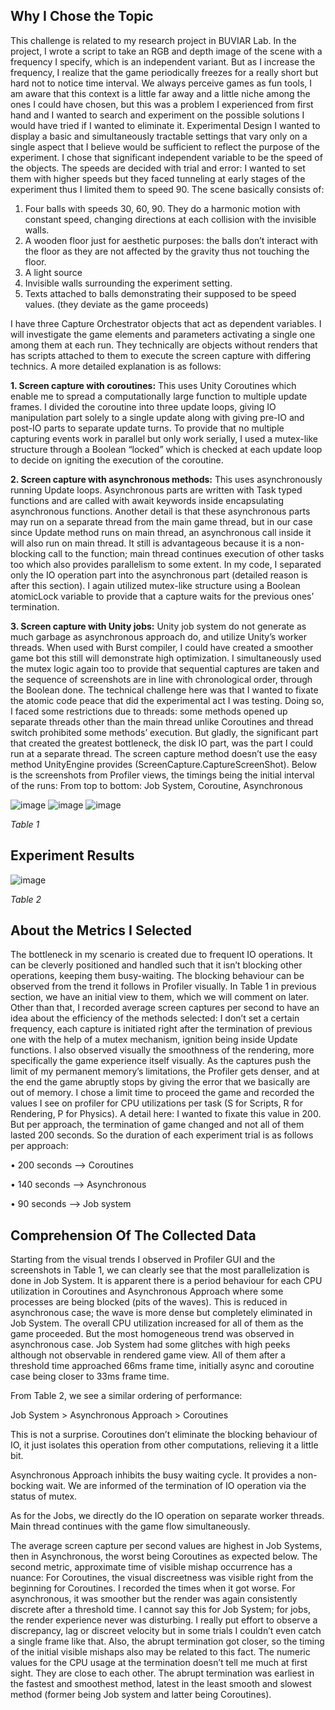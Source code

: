 

## Why I Chose the Topic
This challenge is related to my research project in BUVIAR Lab. In the project, I wrote a script to take an RGB and depth image of the scene with a frequency I specify, which is an independent variant. But as I increase the frequency, I realize that the game periodically freezes for a really short but hard not to notice time interval. We always perceive games as fun tools, I am aware that this context is a little far away and a little niche among the ones I could have chosen, but this was a problem I experienced from first hand and I wanted to search and experiment on the possible solutions I would have tried if I wanted to eliminate it.
Experimental Design
I wanted to display a basic and simultaneously tractable settings that vary only on a single aspect that I believe would be sufficient to reflect the purpose of the experiment. I chose that significant independent variable to be the speed of the objects. The speeds are decided with trial and error: I wanted to set them with higher speeds but they faced tunneling at early stages of the experiment thus I limited them to speed 90.
The scene basically consists of:
1.	Four balls with speeds 30, 60, 90. They do a harmonic motion with constant speed, changing directions at each collision with the invisible walls.
2.	A wooden floor just for aesthetic purposes: the balls don’t interact with the floor as they are not affected by the gravity thus not touching the floor.
3.	A light source
4.	Invisible walls surrounding the experiment setting.
5.	Texts attached to balls demonstrating their supposed to be speed values. (they deviate as the game proceeds)

I have three Capture Orchestrator objects that act as dependent variables. I will investigate the game elements and parameters activating a single one among them at each run. They technically are objects without renders that has scripts attached to them to execute the screen capture with differing technics. A more detailed explanation is as follows:

**1.	Screen capture with coroutines:**
This uses Unity Coroutines which enable me to spread a computationally large function to multiple update frames. I divided the coroutine into three update loops, giving IO manipulation part solely to a single update along with giving pre-IO and post-IO parts to separate update turns. To provide that no multiple capturing events work in parallel but only work serially, I used a mutex-like structure through a Boolean “locked” which is checked at each update loop to decide on igniting the execution of the coroutine.

**2.	Screen capture with asynchronous methods:**
This uses asynchronously running Update loops. Asynchronous parts are written with Task typed functions and are called with await keywords inside encapsulating asynchronous functions. Another detail is that these asynchronous parts may run on a separate thread from the main game thread, but in our case since Update method runs on main thread, an asynchronous call inside it will also run on main thread. It still is advantageous because it is a non-blocking call to the function; main thread continues execution of other tasks too which also provides parallelism to some extent. In my code, I separated only the IO operation part into the asynchronous part (detailed reason is after this section). I again utilized mutex-like structure using a Boolean atomicLock variable to provide that a capture waits for the previous ones’ termination.

**3.	Screen capture with Unity jobs:**
Unity job system do not generate as much garbage as asynchronous approach do, and utilize Unity’s worker threads. When used with Burst compiler, I could have created a smoother game bot this still will demonstrate high optimization. I simultaneously used the mutex logic again too to provide that sequential captures are taken and the sequence of screenshots are in line with chronological order, through the Boolean done.
The technical challenge here was that I wanted to fixate the atomic code peace that did the experimental act I was testing. Doing so, I faced some restrictions due to threads: some methods opened up separate threads other than the main thread unlike Coroutines and thread switch prohibited some methods’ execution. But gladly, the significant part that created the greatest bottleneck, the disk IO part, was the part I could run at a separate thread. The screen capture method doesn’t use the easy method UnityEngine provides (ScreenCapture.CaptureScreenShot).
Below is the screenshots from Profiler views, the timings being the initial interval of the runs:
From top to bottom: Job System, Coroutine, Asynchronous
 
![image](https://github.com/demet47/Special-Topics-in-Game-Programming/assets/64031659/760e36c6-a486-4b8a-8655-fbbe9306e1ea)
![image](https://github.com/demet47/Special-Topics-in-Game-Programming/assets/64031659/2b49f2c3-4dc5-4a53-8d4d-9b73929f686a)
![image](https://github.com/demet47/Special-Topics-in-Game-Programming/assets/64031659/91cc1a8e-e57c-44cc-9c3c-6f068e263a2b)

_Table 1_

## Experiment Results


![image](https://github.com/demet47/Special-Topics-in-Game-Programming/assets/64031659/e31b8100-b080-40bd-bc76-9ae2420798b9)

_Table 2_

## About the Metrics I Selected

The bottleneck in my scenario is created due to frequent IO operations. It can be cleverly positioned and handled such that it isn’t blocking other operations, keeping them busy-waiting. The blocking behaviour can be observed from the trend it follows in Profiler visually. In Table 1 in previous section, we have an initial view to them, which we will comment on later. Other than that, I recorded average screen captures per second to have an idea about the efficiency of the methods selected: I don’t set a certain frequency, each capture is initiated right after the termination of previous one with the help of a mutex mechanism, ignition being inside Update functions. I also observed visually the smoothness of the rendering, more specifically the game experience itself visually. As the captures push the limit of my permanent memory’s limitations, the Profiler gets denser, and at the end the game abruptly stops by giving the error that we basically are out of memory. I chose a limit time to proceed the game and recorded the values I see on profiler for CPU utilizations per task (S for Scripts, R for Rendering, P for Physics). 
A detail here: I wanted to fixate this value in 200. But per approach, the termination of game changed and not all of them lasted 200 seconds. So the duration of each experiment trial is as follows per approach:

•	200 seconds -->  Coroutines

•	140 seconds -->  Asynchronous

•	90 seconds  -->  Job system


## Comprehension Of The Collected Data
Starting from the visual trends I observed in Profiler GUI and the screenshots in Table 1, we can clearly see that the most parallelization is done in Job System. It is apparent there is a period behaviour for each CPU utilization in Coroutines and Asynchronous Approach where some processes are being blocked (pits of the waves). This is reduced in asynchronous case; the wave is more dense but completely eliminated in Job System. The overall CPU utilization increased for all of them as the game proceeded. But the most homogeneous trend was observed in asynchronous case. Job System had some glitches with high peeks although not observable in rendered game view. All of them after a threshold time approached 66ms frame time, initially async and coroutine case being closer to 33ms frame time.


From Table 2, we see a similar ordering of performance:

Job System > Asynchronous Approach > Coroutines

This is not a surprise. Coroutines don’t eliminate the blocking behaviour of IO, it just isolates this operation from other computations, relieving it a little bit.

Asynchronous Approach inhibits the busy waiting cycle. It provides a non-bocking wait. We are informed of the termination of IO operation via the status of mutex.

As for the Jobs, we directly do the IO operation on separate worker threads. Main thread continues with the game flow simultaneously.

The average screen capture per second values are highest in Job Systems, then in Asynchronous, the worst being Coroutines as expected below. The second metric, approximate time of visible mishap occurrence has a nuance: For Coroutines, the visual discreetness was visible right from the beginning for Coroutines. I recorded the times when it got worse. For asynchronous, it was smoother but the render was again consistently discrete after a threshold time. I cannot say this for Job System; for jobs, the render experience never was disturbing. I really put effort to observe a discrepancy, lag or discreet velocity but in some trials I couldn’t even catch a single frame like that. Also, the abrupt termination got closer, so the timing of the initial visible mishaps also may be related to this fact. The numeric values for the CPU usage at the termination doesn’t tell me much at first sight. They are close to each other. The abrupt termination was earliest in the fastest and smoothest method, latest in the least smooth and slowest method (former being Job system and latter being Coroutines). 
